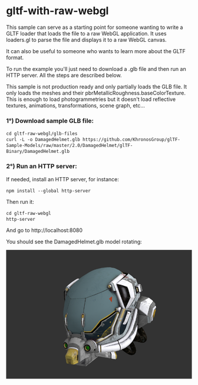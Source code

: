 # gltf-with-raw-webgl

This sample can serve as a starting point for someone wanting to write a GLTF loader that loads the file to a raw WebGL application. It uses loaders.gl to parse the file and displays it to a raw WebGL canvas.

It can also be useful to someone who wants to learn more about the GLTF format.

To run the example you'll just need to download a .glb file and then run an HTTP server. All the steps are described below.

This sample is not production ready and only partially loads the GLB file. It only loads the meshes and their pbrMetallicRoughness.baseColorTexture. This is enough to load photogrammetries but it doesn't load reflective textures, animations, transformations, scene graph, etc...


### 1°) Download sample GLB file:

```
cd gltf-raw-webgl/glb-files
curl -L -o DamagedHelmet.glb https://github.com/KhronosGroup/glTF-Sample-Models/raw/master/2.0/DamagedHelmet/glTF-Binary/DamagedHelmet.glb
```


### 2°) Run an HTTP server:

If needed, install an HTTP server, for instance:

```
npm install --global http-server
```

Then run it:

```
cd gltf-raw-webgl
http-server
```

And go to http://localhost:8080

You should see the DamagedHelmet.glb model rotating:

![DamagedHelmet.glb](screenshot.png)
